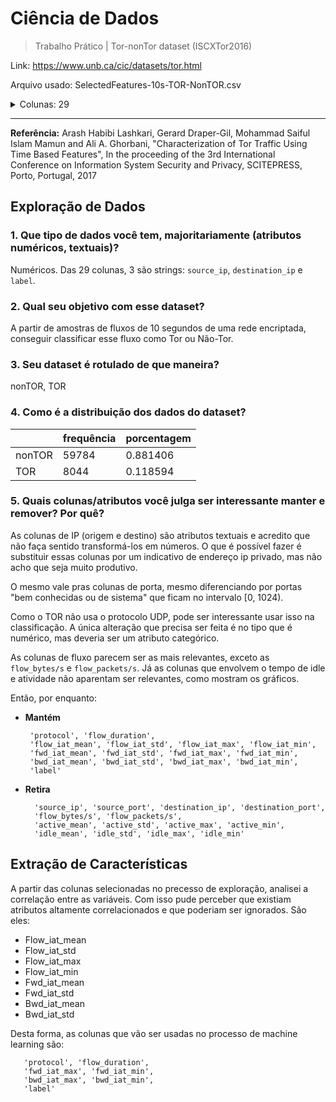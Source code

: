 # Ciência de Dados
> Trabalho Prático | Tor-nonTor dataset (ISCXTor2016)

Link: https://www.unb.ca/cic/datasets/tor.html

Arquivo usado: SelectedFeatures-10s-TOR-NonTOR.csv

<details><summary>Colunas: 29</summary>

- Source IP
- Source Port
- Destination IP
- Destination Port
- Protocol
- Flow Duration
- Flow Bytes/s
- Flow Packets/s
- Flow IAT Mean
- Flow IAT Std
- Flow IAT Max
- Flow IAT Min
- Fwd IAT Mean
- Fwd IAT Std
- Fwd IAT Max
- Fwd IAT Min
- Bwd IAT Mean
- Bwd IAT Std
- Bwd IAT Max
- Bwd IAT Min
- Active Mean
- Active Std
- Active Max
- Active Min
- Idle Mean
- Idle Std
- Idle Max
- Idle Min
- label

Legendas:
- Flow IAT: Flow Inter Arrival Time, the time between two packets sent in either direction
- Fwd IAT: Forward Inter Arrival Time, the time between two packets sent forward direction
- Bwd IAT: Backward Inter Arrival Time, the time bettween two packets sent backwards
- Active: The amount of time time a flow was active before going idle
- Idle: The amount of time time a flow was idle before becoming active
</details>

---

**Referência:** Arash Habibi Lashkari, Gerard Draper-Gil, Mohammad Saiful Islam Mamun and Ali A. Ghorbani, "Characterization of Tor Traffic Using Time Based Features", In the proceeding of the 3rd International Conference on Information System Security and Privacy, SCITEPRESS, Porto, Portugal, 2017

## Exploração de Dados

### 1. Que tipo de dados você tem, majoritariamente (atributos numéricos, textuais)?
Numéricos. Das 29 colunas, 3 são strings: `source_ip`, `destination_ip` e `label`.

### 2. Qual seu objetivo com esse dataset?
A partir de amostras de fluxos de 10 segundos de uma rede encriptada, conseguir classificar esse fluxo como Tor ou Não-Tor.

### 3. Seu dataset é rotulado de que maneira?
nonTOR, TOR

### 4. Como é a distribuição dos dados do dataset?
|       | frequência  |porcentagem|
|---|---|---|
|nonTOR |      59784  |   0.881406|
|TOR    |       8044  |   0.118594|


### 5. Quais colunas/atributos você julga ser interessante manter e remover? Por quê?

As colunas de IP (origem e destino) são atributos textuais e acredito que não faça sentido transformá-los em números. O que é possível fazer é substituir essas colunas por um indicativo de endereço ip privado, mas não acho que seja muito produtivo.

O mesmo vale pras colunas de porta, mesmo diferenciando por portas "bem conhecidas ou de sistema" que ficam no intervalo [0, 1024).

Como o TOR não usa o protocolo UDP, pode ser interessante usar isso na classificação. A única alteração que precisa ser feita é no tipo que é numérico, mas deveria ser um atributo categórico.

As colunas de fluxo parecem ser as mais relevantes, exceto as `flow_bytes/s` e `flow_packets/s`. Já as colunas que envolvem o tempo de idle e atividade não aparentam ser relevantes, como mostram os gráficos.

Então, por enquanto:

- **Mantém**

       'protocol', 'flow_duration',
       'flow_iat_mean', 'flow_iat_std', 'flow_iat_max', 'flow_iat_min',
       'fwd_iat_mean', 'fwd_iat_std', 'fwd_iat_max', 'fwd_iat_min',
       'bwd_iat_mean', 'bwd_iat_std', 'bwd_iat_max', 'bwd_iat_min',
       'label'
- **Retira**

        'source_ip', 'source_port', 'destination_ip', 'destination_port',
        'flow_bytes/s', 'flow_packets/s',
        'active_mean', 'active_std', 'active_max', 'active_min',
        'idle_mean', 'idle_std', 'idle_max', 'idle_min'

## Extração de Características

A partir das colunas selecionadas no precesso de exploração, analisei a correlação entre as variáveis. Com isso pude perceber que existiam atributos altamente correlacionados e que poderiam ser ignorados. São eles:

- Flow_iat_mean
- Flow_iat_std
- Flow_iat_max
- Flow_iat_min
- Fwd_iat_mean
- Fwd_iat_std
- Bwd_iat_mean
- Bwd_iat_std

Desta forma, as colunas que vão ser usadas no processo de machine learning são:

       'protocol', 'flow_duration',
       'fwd_iat_max', 'fwd_iat_min',
       'bwd_iat_max', 'bwd_iat_min',
       'label'
